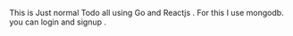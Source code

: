 This is Just normal Todo all using Go and Reactjs .
For this I use mongodb.
you can login and signup . 
